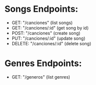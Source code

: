 # Songs Endpoints:

- GET: "/canciones" (list songs)
- GET: "/canciones/:id" (get song by id)
- POST: "/canciones" (create song)
- PUT: "/canciones/:id" (update song)
- DELETE: "/canciones/:id" (delete song)

# Genres Endpoints:

- GET: "/generos" (list genres)
